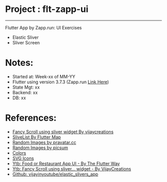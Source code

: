 # Project : flt-zapp-ui
***************************************************************
Flutter App by Zapp.run: UI Exercises
- Elastic Sliver
- Sliver Screen

# Notes:
- Started at: Week-xx of MM-YY
- Flutter using version 3.7.3 (Zapp.run [Link Here](https://zapp.run/editme/github-maulahazflt-zapp-ui-zqsy068wqsz0))
- State Mgt: xx
- Backend: xx
- DB: xx

# References:
- [Fancy Scroll using sliver widget By vijaycreations](https://www.youtube.com/watch?v=NkOXry6jbTQ)
- [SliveList By Flutter Map](https://www.youtube.com/watch?v=VhcxuShoW3k)
- [Random Images by pravatar.cc](https://i.pravatar.cc/200)
- [Random Images by picsum](https://picsum.photos/200)
- [Colors](https://coolors.co/palettes/trending)
- [SVG Icons](http://svgrepo.com)
- [Ytb: Food or Restaurant App UI - By The Flutter Way](https://www.youtube.com/watch?v=cvAw9wucmBc)
- [Ytb: Fancy Scroll using sliver... widget - By VijayCreations](https://www.youtube.com/watch?v=NkOXry6jbTQ)
- [Github: vijayinyoutube/elastic_slivers_app](https://github.com/vijayinyoutube/elastic_slivers_app)
